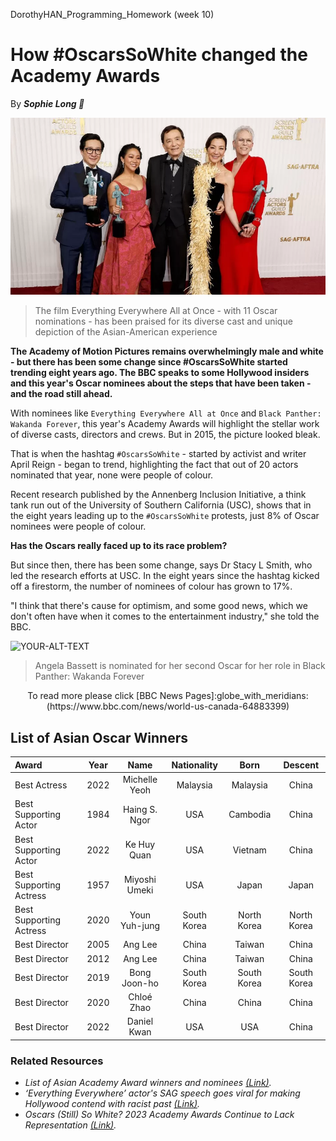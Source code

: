 DorothyHAN_Programming_Homework (week 10)  

# How \#OscarsSoWhite changed the Academy Awards  
By ***Sophie Long :pencil:***

![The film Everything Everywhere All at Once - with 11 Oscar nominations - has been praised for its diverse cast and unique depiction of the Asian-American experience.](image_oscar.png)
> The film Everything Everywhere All at Once - with 11 Oscar nominations - has been praised for its diverse cast and unique depiction of the Asian-American experience
 
**The Academy of Motion Pictures remains overwhelmingly male and white - but there has been some change since #OscarsSoWhite started trending eight years ago. The BBC speaks to some Hollywood insiders and this year's Oscar nominees about the steps that have been taken - and the road still ahead.**  

With nominees like `Everything Everywhere All at Once` and `Black Panther: Wakanda Forever`, this year's Academy Awards will highlight the stellar work of diverse casts, directors and crews. But in 2015, the picture looked bleak.  

That is when the hashtag `#OscarsSoWhite` - started by activist and writer April Reign - began to trend, highlighting the fact that out of 20 actors nominated that year, none were people of colour.  

Recent research published by the Annenberg Inclusion Initiative, a think tank run out of the University of Southern California (USC), shows that in the eight years leading up to the `#OscarsSoWhite` protests, just 8% of Oscar nominees were people of colour.  

**Has the Oscars really faced up to its race problem?**  

But since then, there has been some change, says Dr Stacy L Smith, who led the research efforts at USC. In the eight years since the hashtag kicked off a firestorm, the number of nominees of colour has grown to 17%.  

"I think that there's cause for optimism, and some good news, which we don't often have when it comes to the entertainment industry," she told the BBC.  

<picture>
 <source media="(prefers-color-scheme: dark)" srcset="https://ichef.bbci.co.uk/news/976/cpsprodpb/8338/production/_128929533_gettyimages-1436968094.jpg.webp">
 <img alt="YOUR-ALT-TEXT" src="https://ichef.bbci.co.uk/news/976/cpsprodpb/8338/production/_128929533_gettyimages-1436968094.jpg.webp">
</picture>  

> Angela Bassett is nominated for her second Oscar for her role in Black Panther: Wakanda Forever  

<div align="center">
To read more please click [BBC News Pages]:globe_with_meridians:(https://www.bbc.com/news/world-us-canada-64883399)
</div>

 

## List of Asian Oscar Winners
|Award|Year|Name|Nationality|Born|Descent|
|:---|:---:|:---:|:---:|:---:|:---:|
|Best Actress|2022|Michelle Yeoh|Malaysia|Malaysia|China|
|Best Supporting Actor|1984|Haing S. Ngor|USA|Cambodia|China|
|Best Supporting Actor|2022|Ke Huy Quan|USA|Vietnam|China|
|Best Supporting Actress|1957|Miyoshi Umeki|USA|Japan|Japan|
|Best Supporting Actress|2020|Youn Yuh-jung|South Korea|North Korea|North Korea|
|Best Director|2005|Ang Lee|China|Taiwan|China|
|Best Director|2012|Ang Lee|China|Taiwan|China|
|Best Director|2019|Bong Joon-ho|South Korea|South Korea|South Korea|
|Best Director|2020|Chloé Zhao|China|China|China|
|Best Director|2022|Daniel Kwan|USA|USA|China|
  
### Related Resources  
- *List of Asian Academy Award winners and nominees [(Link)](https://en.wikipedia.org/wiki/List_of_Asian_Academy_Award_winners_and_nominees).*  
- *‘Everything Everywhere’ actor's SAG speech goes viral for making Hollywood contend with racist past [(Link)](https://www.nbcnews.com/news/asian-america/everything-everywhere-actors-sag-speech-goes-viral-making-hollywood-co-rcna72460).*
- *Oscars (Still) So White? 2023 Academy Awards Continue to Lack Representation [(Link)](https://news.wttw.com/2023/03/11/oscars-still-so-white-2023-academy-awards-continue-lack-representation).*  


